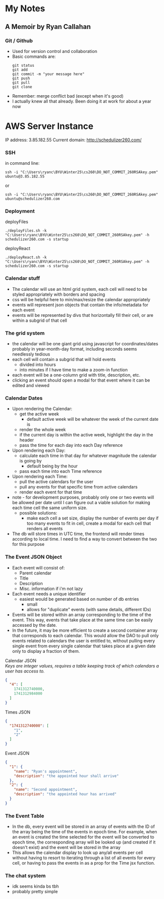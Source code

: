 # My Notes
## A Memoir by Ryan Callahan

### Git / Github
- Used for version control and collaboration
- Basic commands are:
  ```
  git status
  git add
  git commit -m "your message here"
  git push
  git pull
  git clone
  ```
- Remember: merge conflict bad (except when it's good)
- I actually knew all that already. Been doing it at work for about a year now

# AWS Server Instance
IP address: 3.85.182.55
Current domain: http://schedulizer260.com/

### SSH
in command line:
```
ssh -i "C:\Users\ryanc\BYU\Winter25\cs260\DO_NOT_COMMIT_260RSAkey.pem" ubuntu@3.85.182.55
```
or 
```
ssh -i "C:\Users\ryanc\BYU\Winter25\cs260\DO_NOT_COMMIT_260RSAkey.pem" ubuntu@schedulizer260.com
```

### Deployment

deployFiles
```
./deployFiles.sh -k "C:\Users\ryanc\BYU\Winter25\cs260\DO_NOT_COMMIT_260RSAkey.pem" -h schedulizer260.com -s startup
```

deployReact
```
./deployReact.sh -k "C:\Users\ryanc\BYU\Winter25\cs260\DO_NOT_COMMIT_260RSAkey.pem" -h schedulizer260.com -s startup
```


### Calendar stuff
 - The calendar will use an html grid system, each cell will need to be styled appropriately with borders and spacing
 - css will be helpful here to min/max/resize the calendar appropriately
 - events will represent json objects that contain the info/metadata for each event
 - events will be represented by divs that horizontally fill their cell, or are within a subgrid of that cell

### The grid system
 - the calendar will be one giant grid using javascript for coordinates/dates probably in year-month-day format, including
    seconds seems needlessly tedious
 - each cell will contain a subgrid that will hold events
   - divided into hours
   - into minutes if I have time to make a zoom-in function
 - each event will be a one-column grid with title, description, etc.
 - clicking an event should open a modal for that event where it can be edited and viewed

### Calendar Dates
 - Upon rendering the Calendar:
   - get the active week
     - default active week will be whatever the week of the current date is
   - render the whole week
   - if the current day is within the active week, highlight the day in the header
   - pass the time for each day into each Day reference
 - Upon rendering each Day:
   - calculate each time in that day for whatever magnitude the calendar is going by
     - default being by the hour
   - pass each time into each Time reference
 - Upon rendering each Time:
   - pull the active calendars for the user
   - pull any events for that specific time from active calendars
   - render each event for that time
 - note - for development purposes, probably only one or two events will be allowed per date until I can figure out a
   viable solution for making each time cell the same uniform size.
   - possible solutions:
     - make each cell a set size, display the number of events per day if too many events to fit in cell, create a
       modal for each cell that renders all events
 - The db will store times in UTC time, the frontend will render times according to local time. I need to find a way
   to convert between the two for this purpose

### The Event JSON Object
 - Each event will consist of:
   - Parent calendar
   - Title
   - Description
   - Misc. information if i'm not lazy
 - Each event needs a unique identifier
   - easiest would be generated based on number of db entries
     - small
     - allows for "duplicate" events (with same details, different IDs)
 - Events will be stored within an array corresponding to the time of the event. This way, events that take place at 
   the same time can be easily accessed by the date.
 - In the future, it may be more efficient to create a second container array that corresponds to each calendar. This 
   would allow the DAO to pull only events related to calendars the user is entitled to, without pulling every single 
   event from every single calendar that takes place at a given date only to display a fraction of them.

Calendar JSON <br/>
*Keys are integer values, requires a table keeping track of which calendars a user has access to.*
```json
{
  "4": [
    1741312740000,
    1741312984000
  ]
}

```
Times JSON
```json
{
  "1741312740000": [
    "1",
    "2"
  ]
}
```
Event JSON
```json
{
  "1": {
    "name": "Ryan's appointment",
    "description": "the appointed hour shall arrive"
  },
  "2": {
    "name": "Second appointment",
    "description": "the appointed hour has arrived"
  }
}
```

### The Event Table
 - In the db, every event will be stored in an array of events with the ID of the array being the time of the events 
   in epoch time. For example, when an event is created the time selected for the event will be converted to epoch 
   time, the corresponding array will be looked up (and created if it doesn't exist) and the event will be stored 
   in the array
 - This allows the calendar display to look up any/all events per cell without having to resort to iterating through 
   a list of all events for every cell, or having to pass the events in as a prop for the Time jsx function.

### The chat system
 - idk seems kinda bs tbh
 - probably pretty simple
